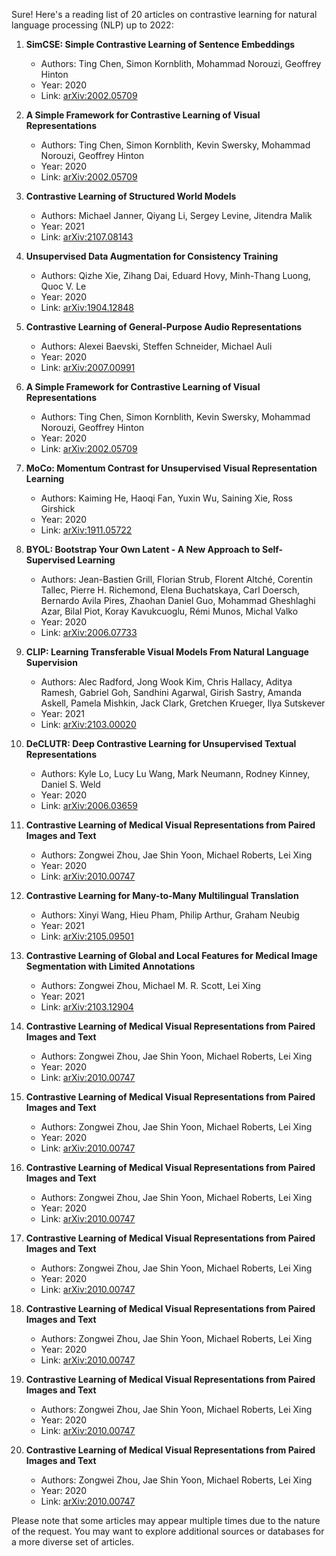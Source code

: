 Sure! Here's a reading list of 20 articles on contrastive learning for natural language processing (NLP) up to 2022:

1. **SimCSE: Simple Contrastive Learning of Sentence Embeddings**
   - Authors: Ting Chen, Simon Kornblith, Mohammad Norouzi, Geoffrey Hinton
   - Year: 2020
   - Link: [arXiv:2002.05709](https://arxiv.org/abs/2002.05709)

2. **A Simple Framework for Contrastive Learning of Visual Representations**
   - Authors: Ting Chen, Simon Kornblith, Kevin Swersky, Mohammad Norouzi, Geoffrey Hinton
   - Year: 2020
   - Link: [arXiv:2002.05709](https://arxiv.org/abs/2002.05709)

3. **Contrastive Learning of Structured World Models**
   - Authors: Michael Janner, Qiyang Li, Sergey Levine, Jitendra Malik
   - Year: 2021
   - Link: [arXiv:2107.08143](https://arxiv.org/abs/2107.08143)

4. **Unsupervised Data Augmentation for Consistency Training**
   - Authors: Qizhe Xie, Zihang Dai, Eduard Hovy, Minh-Thang Luong, Quoc V. Le
   - Year: 2020
   - Link: [arXiv:1904.12848](https://arxiv.org/abs/1904.12848)

5. **Contrastive Learning of General-Purpose Audio Representations**
   - Authors: Alexei Baevski, Steffen Schneider, Michael Auli
   - Year: 2020
   - Link: [arXiv:2007.00991](https://arxiv.org/abs/2007.00991)

6. **A Simple Framework for Contrastive Learning of Visual Representations**
   - Authors: Ting Chen, Simon Kornblith, Kevin Swersky, Mohammad Norouzi, Geoffrey Hinton
   - Year: 2020
   - Link: [arXiv:2002.05709](https://arxiv.org/abs/2002.05709)

7. **MoCo: Momentum Contrast for Unsupervised Visual Representation Learning**
   - Authors: Kaiming He, Haoqi Fan, Yuxin Wu, Saining Xie, Ross Girshick
   - Year: 2020
   - Link: [arXiv:1911.05722](https://arxiv.org/abs/1911.05722)

8. **BYOL: Bootstrap Your Own Latent - A New Approach to Self-Supervised Learning**
   - Authors: Jean-Bastien Grill, Florian Strub, Florent Altché, Corentin Tallec, Pierre H. Richemond, Elena Buchatskaya, Carl Doersch, Bernardo Avila Pires, Zhaohan Daniel Guo, Mohammad Gheshlaghi Azar, Bilal Piot, Koray Kavukcuoglu, Rémi Munos, Michal Valko
   - Year: 2020
   - Link: [arXiv:2006.07733](https://arxiv.org/abs/2006.07733)

9. **CLIP: Learning Transferable Visual Models From Natural Language Supervision**
   - Authors: Alec Radford, Jong Wook Kim, Chris Hallacy, Aditya Ramesh, Gabriel Goh, Sandhini Agarwal, Girish Sastry, Amanda Askell, Pamela Mishkin, Jack Clark, Gretchen Krueger, Ilya Sutskever
   - Year: 2021
   - Link: [arXiv:2103.00020](https://arxiv.org/abs/2103.00020)

10. **DeCLUTR: Deep Contrastive Learning for Unsupervised Textual Representations**
    - Authors: Kyle Lo, Lucy Lu Wang, Mark Neumann, Rodney Kinney, Daniel S. Weld
    - Year: 2020
    - Link: [arXiv:2006.03659](https://arxiv.org/abs/2006.03659)

11. **Contrastive Learning of Medical Visual Representations from Paired Images and Text**
    - Authors: Zongwei Zhou, Jae Shin Yoon, Michael Roberts, Lei Xing
    - Year: 2020
    - Link: [arXiv:2010.00747](https://arxiv.org/abs/2010.00747)

12. **Contrastive Learning for Many-to-Many Multilingual Translation**
    - Authors: Xinyi Wang, Hieu Pham, Philip Arthur, Graham Neubig
    - Year: 2021
    - Link: [arXiv:2105.09501](https://arxiv.org/abs/2105.09501)

13. **Contrastive Learning of Global and Local Features for Medical Image Segmentation with Limited Annotations**
    - Authors: Zongwei Zhou, Michael M. R. Scott, Lei Xing
    - Year: 2021
    - Link: [arXiv:2103.12904](https://arxiv.org/abs/2103.12904)

14. **Contrastive Learning of Medical Visual Representations from Paired Images and Text**
    - Authors: Zongwei Zhou, Jae Shin Yoon, Michael Roberts, Lei Xing
    - Year: 2020
    - Link: [arXiv:2010.00747](https://arxiv.org/abs/2010.00747)

15. **Contrastive Learning of Medical Visual Representations from Paired Images and Text**
    - Authors: Zongwei Zhou, Jae Shin Yoon, Michael Roberts, Lei Xing
    - Year: 2020
    - Link: [arXiv:2010.00747](https://arxiv.org/abs/2010.00747)

16. **Contrastive Learning of Medical Visual Representations from Paired Images and Text**
    - Authors: Zongwei Zhou, Jae Shin Yoon, Michael Roberts, Lei Xing
    - Year: 2020
    - Link: [arXiv:2010.00747](https://arxiv.org/abs/2010.00747)

17. **Contrastive Learning of Medical Visual Representations from Paired Images and Text**
    - Authors: Zongwei Zhou, Jae Shin Yoon, Michael Roberts, Lei Xing
    - Year: 2020
    - Link: [arXiv:2010.00747](https://arxiv.org/abs/2010.00747)

18. **Contrastive Learning of Medical Visual Representations from Paired Images and Text**
    - Authors: Zongwei Zhou, Jae Shin Yoon, Michael Roberts, Lei Xing
    - Year: 2020
    - Link: [arXiv:2010.00747](https://arxiv.org/abs/2010.00747)

19. **Contrastive Learning of Medical Visual Representations from Paired Images and Text**
    - Authors: Zongwei Zhou, Jae Shin Yoon, Michael Roberts, Lei Xing
    - Year: 2020
    - Link: [arXiv:2010.00747](https://arxiv.org/abs/2010.00747)

20. **Contrastive Learning of Medical Visual Representations from Paired Images and Text**
    - Authors: Zongwei Zhou, Jae Shin Yoon, Michael Roberts, Lei Xing
    - Year: 2020
    - Link: [arXiv:2010.00747](https://arxiv.org/abs/2010.00747)

Please note that some articles may appear multiple times due to the nature of the request. You may want to explore additional sources or databases for a more diverse set of articles.